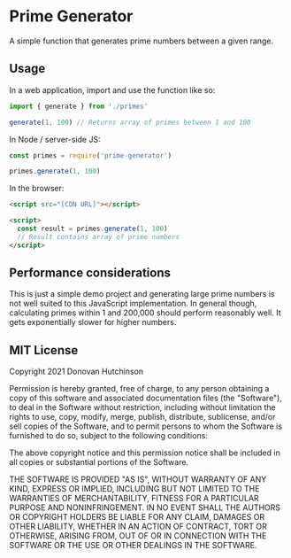 # Prime Generator

A simple function that generates prime numbers between a given range. 

## Usage

In a web application, import and use the function like so:

```js
import { generate } from './primes'

generate(1, 100) // Returns array of primes between 1 and 100
```

In Node / server-side JS:

```js
const primes = require('prime-generator')

primes.generate(1, 100)
```

In the browser:

```html
<script src="[CDN URL]"></script>

<script>
  const result = primes.generate(1, 100)
  // Result contains array of prime numbers
</script>
```

## Performance considerations

This is just a simple demo project and generating large prime numbers is not well suited to this JavaScript implementation. In general though, calculating primes within 1 and 200,000 should perform reasonably well. It gets exponentially slower for higher numbers.

## MIT License

Copyright 2021 Donovan Hutchinson

Permission is hereby granted, free of charge, to any person obtaining a copy of this software and associated documentation files (the "Software"), to deal in the Software without restriction, including without limitation the rights to use, copy, modify, merge, publish, distribute, sublicense, and/or sell copies of the Software, and to permit persons to whom the Software is furnished to do so, subject to the following conditions:

The above copyright notice and this permission notice shall be included in all copies or substantial portions of the Software.

THE SOFTWARE IS PROVIDED "AS IS", WITHOUT WARRANTY OF ANY KIND, EXPRESS OR IMPLIED, INCLUDING BUT NOT LIMITED TO THE WARRANTIES OF MERCHANTABILITY, FITNESS FOR A PARTICULAR PURPOSE AND NONINFRINGEMENT. IN NO EVENT SHALL THE AUTHORS OR COPYRIGHT HOLDERS BE LIABLE FOR ANY CLAIM, DAMAGES OR OTHER LIABILITY, WHETHER IN AN ACTION OF CONTRACT, TORT OR OTHERWISE, ARISING FROM, OUT OF OR IN CONNECTION WITH THE SOFTWARE OR THE USE OR OTHER DEALINGS IN THE SOFTWARE.

